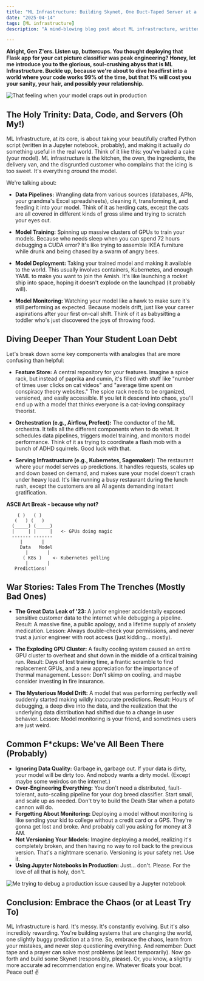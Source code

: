 ```yaml
---
title: "ML Infrastructure: Building Skynet, One Duct-Taped Server at a Time 💀🙏"
date: "2025-04-14"
tags: [ML infrastructure]
description: "A mind-blowing blog post about ML infrastructure, written for chaotic Gen Z engineers who peaked in high school but now deploy models on Kubernetes (sort of)."

---
```


**Alright, Gen Z'ers. Listen up, buttercups. You thought deploying that Flask app for your cat picture classifier was peak engineering? Honey, let me introduce you to the glorious, soul-crushing abyss that is ML Infrastructure. Buckle up, because we're about to dive headfirst into a world where your code works 99% of the time, but that 1% will cost you your sanity, your hair, and possibly your relationship.**

![That feeling when your model craps out in production](https://i.imgflip.com/76t6y3.jpg)

## The Holy Trinity: Data, Code, and Servers (Oh My!)

ML Infrastructure, at its core, is about taking your beautifully crafted Python script (written in a Jupyter notebook, probably), and making it actually *do* something useful in the real world. Think of it like this: you've baked a cake (your model). ML infrastructure is the kitchen, the oven, the ingredients, the delivery van, and the disgruntled customer who complains that the icing is too sweet. It's everything *around* the model.

We're talking about:

*   **Data Pipelines:** Wrangling data from various sources (databases, APIs, your grandma's Excel spreadsheets), cleaning it, transforming it, and feeding it into your model. Think of it as herding cats, except the cats are all covered in different kinds of gross slime and trying to scratch your eyes out.

*   **Model Training:** Spinning up massive clusters of GPUs to train your models. Because who needs sleep when you can spend 72 hours debugging a CUDA error? It's like trying to assemble IKEA furniture while drunk and being chased by a swarm of angry bees.

*   **Model Deployment:** Taking your trained model and making it available to the world. This usually involves containers, Kubernetes, and enough YAML to make you want to join the Amish. It's like launching a rocket ship into space, hoping it doesn't explode on the launchpad (it probably will).

*   **Model Monitoring:** Watching your model like a hawk to make sure it's still performing as expected. Because models drift, just like your career aspirations after your first on-call shift. Think of it as babysitting a toddler who's just discovered the joys of throwing food.

## Diving Deeper Than Your Student Loan Debt

Let's break down some key components with analogies that are more confusing than helpful:

*   **Feature Store:** A central repository for your features. Imagine a spice rack, but instead of paprika and cumin, it's filled with stuff like "number of times user clicks on cat videos" and "average time spent on conspiracy theory websites." The spice rack needs to be organized, versioned, and easily accessible. If you let it descend into chaos, you'll end up with a model that thinks everyone is a cat-loving conspiracy theorist.

*   **Orchestration (e.g., Airflow, Prefect):** The conductor of the ML orchestra. It tells all the different components when to do what. It schedules data pipelines, triggers model training, and monitors model performance. Think of it as trying to coordinate a flash mob with a bunch of ADHD squirrels. Good luck with that.

*   **Serving Infrastructure (e.g., Kubernetes, Sagemaker):** The restaurant where your model serves up predictions. It handles requests, scales up and down based on demand, and makes sure your model doesn't crash under heavy load. It's like running a busy restaurant during the lunch rush, except the customers are all AI agents demanding instant gratification.

**ASCII Art Break - because why not?**

```
    ( )   ( )
   (   ) (   )
  (_____) (_____)
  |     | |     |   <- GPUs doing magic
  ------- -------
     |       |
     Data   Model
       |       |
      ( K8s )    <- Kubernetes yelling
       |       |
   Predictions!
```

## War Stories: Tales From The Trenches (Mostly Bad Ones)

*   **The Great Data Leak of '23:** A junior engineer accidentally exposed sensitive customer data to the internet while debugging a pipeline. Result: A massive fine, a public apology, and a lifetime supply of anxiety medication. Lesson: Always double-check your permissions, and never trust a junior engineer with root access (just kidding… mostly).

*   **The Exploding GPU Cluster:** A faulty cooling system caused an entire GPU cluster to overheat and shut down in the middle of a critical training run. Result: Days of lost training time, a frantic scramble to find replacement GPUs, and a new appreciation for the importance of thermal management. Lesson: Don't skimp on cooling, and maybe consider investing in fire insurance.

*   **The Mysterious Model Drift:** A model that was performing perfectly well suddenly started making wildly inaccurate predictions. Result: Hours of debugging, a deep dive into the data, and the realization that the underlying data distribution had shifted due to a change in user behavior. Lesson: Model monitoring is your friend, and sometimes users are just weird.

## Common F\*ckups: We've All Been There (Probably)

*   **Ignoring Data Quality:** Garbage in, garbage out. If your data is dirty, your model will be dirty too. And nobody wants a dirty model. (Except maybe some weirdos on the internet.)
*   **Over-Engineering Everything:** You don't need a distributed, fault-tolerant, auto-scaling pipeline for your dog breed classifier. Start small, and scale up as needed. Don't try to build the Death Star when a potato cannon will do.
*   **Forgetting About Monitoring:** Deploying a model without monitoring is like sending your kid to college without a credit card or a GPS. They're gonna get lost and broke. And probably call you asking for money at 3 AM.
*   **Not Versioning Your Models:** Imagine deploying a model, realizing it's completely broken, and then having no way to roll back to the previous version. That's a nightmare scenario. Versioning is your safety net. Use it.
*   **Using Jupyter Notebooks in Production:** Just... don't. Please. For the love of all that is holy, don't.

![Me trying to debug a production issue caused by a Jupyter notebook](https://i.kym-cdn.com/photos/images/newsfeed/001/217/711/afd.jpg)

## Conclusion: Embrace the Chaos (or at Least Try To)

ML Infrastructure is hard. It's messy. It's constantly evolving. But it's also incredibly rewarding. You're building systems that are changing the world, one slightly buggy prediction at a time. So, embrace the chaos, learn from your mistakes, and never stop questioning everything. And remember: Duct tape and a prayer can solve most problems (at least temporarily). Now go forth and build some Skynet (responsibly, please). Or, you know, a slightly more accurate ad recommendation engine. Whatever floats your boat. Peace out! ✌️
